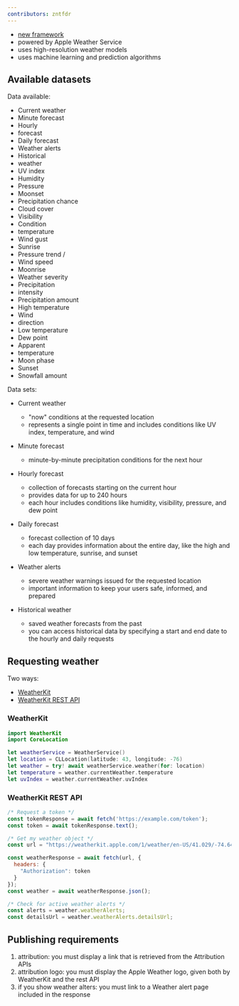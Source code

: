 ```yaml
---
contributors: zntfdr
---
```


- [new framework][wk]
- powered by Apple Weather Service
- uses high-resolution weather models
- uses machine learning and prediction algorithms

## Available datasets

Data available:

- Current weather
- Minute forecast
- Hourly
- forecast
- Daily forecast
- Weather alerts
- Historical
- weather
- UV index
- Humidity
- Pressure
- Moonset
- Precipitation chance
- Cloud cover
- Visibility
- Condition
- temperature
- Wind gust
- Sunrise
- Pressure trend /
- Wind speed
- Moonrise
- Weather severity
- Precipitation
- intensity
- Precipitation amount
- High temperature
- Wind
- direction
- Low temperature
- Dew point
- Apparent
- temperature
- Moon phase
- Sunset
- Snowfall amount

Data sets:

- Current weather
  - "now" conditions at the requested location
  - represents a single point in time and includes conditions like UV index, temperature, and wind

- Minute forecast
  - minute-by-minute precipitation conditions for the next hour

- Hourly forecast
  - collection of forecasts starting on the current hour
  - provides data for up to 240 hours
  - each hour includes conditions like humidity, visibility, pressure, and dew point

- Daily forecast
  - forecast collection of 10 days
  - each day provides information about the entire day, like the high and low temperature, sunrise, and sunset

- Weather alerts
  - severe weather warnings issued for the requested location
  - important information to keep your users safe, informed, and prepared

- Historical weather
  - saved weather forecasts from the past
  - you can access historical data by specifying a start and end date to the hourly and daily requests

## Requesting weather

Two ways:

- [WeatherKit][wk]
- [WeatherKit REST API][api]

### WeatherKit

```swift
import WeatherKit
import CoreLocation

let weatherService = WeatherService()
let location = CLLocation(latitude: 43, longitude: -76)
let weather = try! await weatherService.weather(for: location)
let temperature = weather.currentWeather.temperature
let uvIndex = weather.currentWeather.uvIndex
```

### WeatherKit REST API

```js
/* Request a token */
const tokenResponse = await fetch('https://example.com/token');
const token = await tokenResponse.text();

/* Get my weather object */
const url = "https://weatherkit.apple.com/1/weather/en-US/41.029/-74.642?dataSets=weatherAlerts&country=US"

const weatherResponse = await fetch(url, {
  headers: {
    "Authorization": token
  }
});
const weather = await weatherResponse.json();

/* Check for active weather alerts */
const alerts = weather.weatherAlerts;
const detailsUrl = weather.weatherAlerts.detailsUrl;
```
## Publishing requirements

1. attribution: you must display a link that is retrieved from the Attribution APIs
2. attribution logo: you must display the Apple Weather logo, given both by WeatherKit and the rest API
3. if you show weather alters: you must link to a Weather alert page included in the response

[wk]: https://developer.apple.com/documentation/WeatherKit
[api]: https://developer.apple.com/documentation/weatherkitrestapi